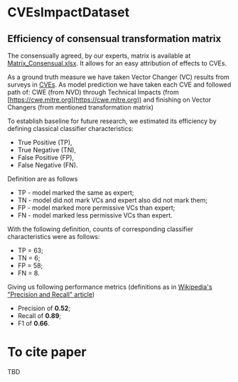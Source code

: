# CVEsImpactDataset
## Efficiency of consensual transformation matrix 
The consensually agreed, by our experts, matrix is available at [Matrix_Consensual.xlsx](Transformation_matrices/Matrix_Consensual.xlsx).
It allows for an easy attribution of effects to CVEs.

As a ground truth measure we have taken Vector Changer (VC) results from surveys in [CVEs](CVEs).
As model prediction we have taken each CVE and followed path of: CWE (from NVD) through Technical Impacts (from [https://cwe.mitre.org](https://cwe.mitre.org)) and finishing on Vector Changers (from mentioned transformation matrix)

To establish baseline for future research, we estimated its efficiency by defining classical classifier characteristics: 
- True Positive (TP),
- True Negative (TN),
- False Positive (FP),
- False Negative (FN).

Definition are as follows
- TP - model marked the same as expert;
- TN - model did not mark VCs and expert also did not mark them;
- FP - model marked more permissive VCs than expert;
- FN - model marked less permissive VCs than expert.

With the following definition, counts of corresponding classifier characteristics were as follows:
- TP = 63;
- TN = 6;
- FP = 58;
- FN = 8.

Giving us following performance metrics (definitions as in [Wikipedia's "Precision and Recall" article](https://en.wikipedia.org/wiki/Precision_and_recall))
- Precision of **0.52**;
- Recall of **0.89**;
- F1 of **0.66**.

# To cite paper
TBD

